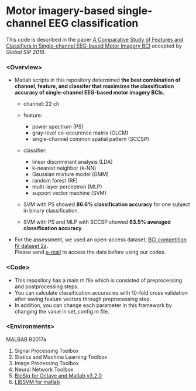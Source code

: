 # Motor imagery-based single-channel EEG classification

This code is described in the paper
<a href="https://ieeexplore.ieee.org/abstract/document/8646636/" target="_blank">A Comparative Study of Features and Classifiers in Single-channel EEG-based Motor Imagery BCI</a> 
accepted by *Global SIP 2018*.<br />

### \<Overview\>
- Matlab scripts in this repository determined __the best combination of channel, feature, and classifer that maximizes the classification accuracy of single-channel EEG-based motor imagery BCIs.__<br />
  - channel: 22 ch
  - feature: 
    - power spectrum (PS)
    - gray-level co-occurence matrix (GLCM)
    - single-channel common spatial pattern (SCCSP)
  - classifier:
    - linear discriminant analysis (LDA)
    - k-nearest neighbor (k-NN)
    - Gaussian mixture model (GMM)
    - random forest (RF)
    - multi-layer perceptron (MLP)
    - support vector machine (SVM)

  - SVM with PS showed __86.6% classification accuracy__ for one subject in binary classification.<br />
  - SVM with PS and MLP with SCCSP showed __63.5% averaged classification accuracy__.<br />  

- For the assessment, we used an open-access dataset, <a href="http://www.bbci.de/competition/iv/#datasets" target="_blank">BCI competition IV dataset 2a</a>.  
Please send <a href="http://www.bbci.de/competition/iv/#download" target="_blank">e-mail</a> to access the data before using our codes.

### \<Code\>
- This repository has a main m.file which is consisted of preprocessing and postprocessing steps.<br />
- You can calculate classification accuracies with 10-fold cross validation after saving feature vectors through preprocessing step.<br />
- In addition, you can change each parameter in this framework by changing the value in set_config.m file.<br />

### \<Environments\>
MALBAB R2017a
 1. Signal Processing Toolbox
 2. Statics and Machine Learning Toolbox
 3. Image Processing Toolbox
 4. Neural Network Toolbox
 5. <a href="http://biosig.sourceforge.net/download.html" target="_blank">BioSig for Octave and Matlab v3.2.0</a>
 6. <a href="https://www.csie.ntu.edu.tw/~cjlin/libsvm/#matlab" target="_blank">LIBSVM for matlab</a>
